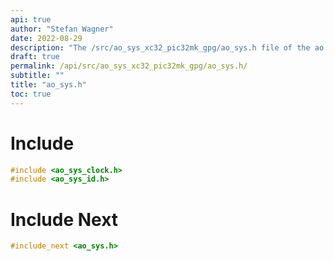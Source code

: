 ```yaml
---
api: true
author: "Stefan Wagner"
date: 2022-08-29
description: "The /src/ao_sys_xc32_pic32mk_gpg/ao_sys.h file of the ao real-time operating system."
draft: true
permalink: /api/src/ao_sys_xc32_pic32mk_gpg/ao_sys.h/
subtitle: ""
title: "ao_sys.h"
toc: true
---
```


# Include

```c
#include <ao_sys_clock.h>
#include <ao_sys_id.h>
```

# Include Next

```c
#include_next <ao_sys.h>
```

